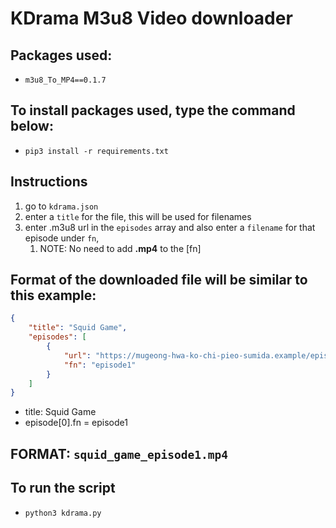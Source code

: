 # KDrama M3u8 Video downloader

## Packages used:
* `m3u8_To_MP4==0.1.7`

## To install packages used, type the command below:
* `pip3 install -r requirements.txt`

## Instructions
1. go to `kdrama.json`
2. enter a `title` for the file, this will be used for filenames
3. enter .m3u8 url in the `episodes` array and also enter a `filename` for that episode under `fn`,
   1. NOTE: No need to add **.mp4** to the [fn]

## Format of the downloaded file will be similar to this example:
``` json
{
    "title": "Squid Game",
    "episodes": [
        {
            "url": "https://mugeong-hwa-ko-chi-pieo-sumida.example/episode1.mp4",
            "fn": "episode1"
        }
    ]
}
```

* title: Squid Game 
* episode[0].fn = episode1

## **FORMAT**:  `squid_game_episode1.mp4`


## To run the script
* `python3 kdrama.py`